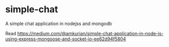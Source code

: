 # simple-chat
A simple chat application in nodejss and mongodb

Read
https://medium.com/@amkurian/simple-chat-application-in-node-js-using-express-mongoose-and-socket-io-ee62d94f5804
